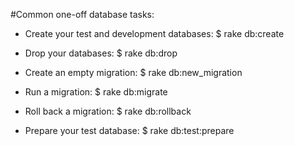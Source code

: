 #Common one-off database tasks:

* Create your test and development databases:
	$ rake db:create

* Drop your databases:
	$ rake db:drop

* Create an empty migration:
	$ rake db:new_migration

* Run a migration:
	$ rake db:migrate

* Roll back a migration:
	$ rake db:rollback

* Prepare your test database:
	$ rake db:test:prepare
